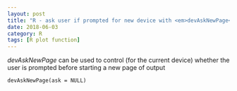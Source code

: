 ```yaml
---
layout: post
title: "R - ask user if prompted for new device with <em>devAskNewPage</em>"
date: 2018-06-03
category: R
tags: [R plot function]
---
```




<em>devAskNewPage</em> can be used to control (for the current device) whether the user is prompted before starting a new page of output

```
devAskNewPage(ask = NULL)
```


